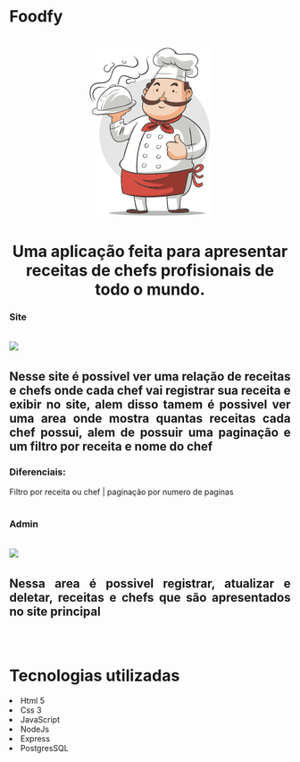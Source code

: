 # Foodfy

  
<h1 align ="center">
    <img src="public/assets/chef.png">
</h1>

<h1 align ="center">Uma aplicação feita para apresentar receitas de chefs profisionais de todo o mundo.</h1>

**<h3>Site</h3>**

<h2> 
<img src="public/assets/site.gif">
<h2>

<p align="justify">Nesse site é possivel ver uma relação de receitas  e chefs onde cada chef vai registrar sua receita e exibir no site, alem disso tamem é possivel ver uma area onde mostra quantas receitas cada chef possui, alem de possuir uma paginação e um filtro por receita e nome do chef </p>

### **Diferenciais**: <br>
Filtro por receita ou chef | paginação por numero de paginas   
<br>


**<h3>Admin</h3>**

<h2> 
<img src="public/assets/admin.gif">
<h2>

<p align="justify">Nessa area é possivel registrar, atualizar e deletar, receitas e chefs que são apresentados no site principal  </p>

 
<br>
<h1>Tecnologias utilizadas</h1>

<li>Html 5
<li>Css 3
<li>JavaScript
<li>NodeJs
<li>Express
<li>PostgresSQL
